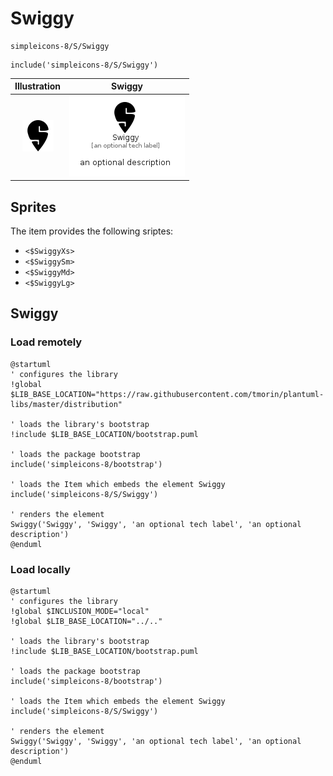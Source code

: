 # Swiggy


```text
simpleicons-8/S/Swiggy
```

```text
include('simpleicons-8/S/Swiggy')
```



| Illustration | Swiggy |
| :---: | :---: |
| ![illustration for Illustration](../../simpleicons-8/S/Swiggy.png) | ![illustration for Swiggy](../../simpleicons-8/S/Swiggy.Local.png) |



## Sprites
The item provides the following sriptes:

- `<$SwiggyXs>`
- `<$SwiggySm>`
- `<$SwiggyMd>`
- `<$SwiggyLg>`





## Swiggy

### Load remotely
```plantuml
@startuml
' configures the library
!global $LIB_BASE_LOCATION="https://raw.githubusercontent.com/tmorin/plantuml-libs/master/distribution"

' loads the library's bootstrap
!include $LIB_BASE_LOCATION/bootstrap.puml

' loads the package bootstrap
include('simpleicons-8/bootstrap')

' loads the Item which embeds the element Swiggy
include('simpleicons-8/S/Swiggy')

' renders the element
Swiggy('Swiggy', 'Swiggy', 'an optional tech label', 'an optional description')
@enduml
```

### Load locally
```plantuml
@startuml
' configures the library
!global $INCLUSION_MODE="local"
!global $LIB_BASE_LOCATION="../.."

' loads the library's bootstrap
!include $LIB_BASE_LOCATION/bootstrap.puml

' loads the package bootstrap
include('simpleicons-8/bootstrap')

' loads the Item which embeds the element Swiggy
include('simpleicons-8/S/Swiggy')

' renders the element
Swiggy('Swiggy', 'Swiggy', 'an optional tech label', 'an optional description')
@enduml
```


